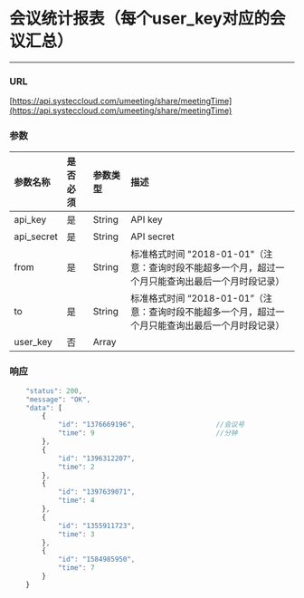 # 会议统计报表（每个user\_key对应的会议汇总）

---

### URL

[https://api.systeccloud.com/umeeting/share/meetingTime](https://api.systeccloud.com/umeeting/share/meetingTime)

### 参数

| 参数名称 | 是否必须 | 参数类型 | 描述 |
| :--- | :--- | :--- | :--- |
| api\_key | 是 | String | API key |
| api\_secret | 是 | String | API secret |
| from | 是 | String | 标准格式时间 "2018-01-01"（注意：查询时段不能超多一个月，超过一个月只能查询出最后一个月时段记录） |
| to | 是 | String | 标准格式时间 “2018-01-01”（注意：查询时段不能超多一个月，超过一个月只能查询出最后一个月时段记录） |
| user\_key | 否 | Array |  |

### 响应

```js
    "status": 200,
    "message": "OK",
    "data": [
        {
            "id": "1376669196",                    //会议号
            "time": 9                              //分钟
        },
        {
            "id": "1396312207",
            "time": 2
        },
        {
            "id": "1397639071",
            "time": 4
        },
        {
            "id": "1355911723",
            "time": 3
        },
        {
            "id": "1584985950",
            "time": 7
        }
    }
```



